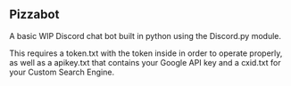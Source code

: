 Pizzabot
--------------------------------------------------------------
A basic WIP Discord chat bot built in python using the Discord.py module.

This requires a token.txt with the token inside in order to operate properly, as well as a apikey.txt that contains your Google API key and a cxid.txt for your Custom Search Engine.
